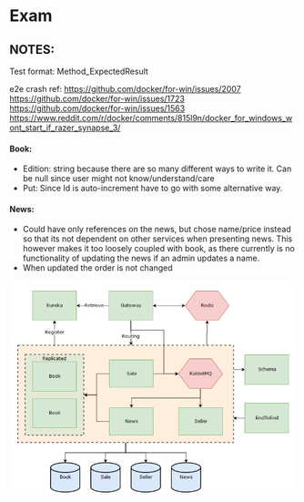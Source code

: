 # Exam

## NOTES:

Test format: Method_ExpectedResult

e2e crash ref:
https://github.com/docker/for-win/issues/2007
https://github.com/docker/for-win/issues/1723
https://github.com/docker/for-win/issues/1563
https://www.reddit.com/r/docker/comments/815l9n/docker_for_windows_wont_start_if_razer_synapse_3/

#### Book:
* Edition: string because there are so many different ways to write it. Can be null since user might not 
know/understand/care
* Put: Since Id is auto-increment have to go with some alternative way.

#### News:
* Could have only references on the news, but chose name/price instead so that its not dependent on other services when
 presenting news. This however makes it too loosely coupled with book, as there currently is no functionality of 
 updating the news if an admin updates a name.
* When updated the order is not changed

![Diagram](./Exam.png)  